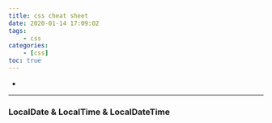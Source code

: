 ```yaml
---
title: css cheat sheet
date: 2020-01-14 17:09:02
tags:
    - css
categories:
    - [css]
toc: true
---
```



-

<!-- more -->

---

### LocalDate & LocalTime & LocalDateTime